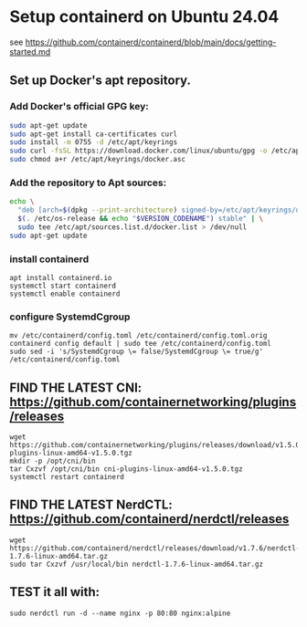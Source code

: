 # Setup containerd on Ubuntu 24.04 

see https://github.com/containerd/containerd/blob/main/docs/getting-started.md

## Set up Docker's apt repository.

### Add Docker's official GPG key:

```bash
sudo apt-get update
sudo apt-get install ca-certificates curl
sudo install -m 0755 -d /etc/apt/keyrings
sudo curl -fsSL https://download.docker.com/linux/ubuntu/gpg -o /etc/apt/keyrings/docker.asc
sudo chmod a+r /etc/apt/keyrings/docker.asc
```

### Add the repository to Apt sources:

```bash
echo \
  "deb [arch=$(dpkg --print-architecture) signed-by=/etc/apt/keyrings/docker.asc] https://download.docker.com/linux/ubuntu \
  $(. /etc/os-release && echo "$VERSION_CODENAME") stable" | \
  sudo tee /etc/apt/sources.list.d/docker.list > /dev/null
sudo apt-get update
```

### install containerd

    apt install containerd.io
    systemctl start containerd
    systemctl enable containerd

### configure SystemdCgroup

    mv /etc/containerd/config.toml /etc/containerd/config.toml.orig
    containerd config default | sudo tee /etc/containerd/config.toml
    sudo sed -i 's/SystemdCgroup \= false/SystemdCgroup \= true/g' /etc/containerd/config.toml




## FIND THE LATEST CNI: https://github.com/containernetworking/plugins/releases

    wget https://github.com/containernetworking/plugins/releases/download/v1.5.0/cni-plugins-linux-amd64-v1.5.0.tgz
    mkdir -p /opt/cni/bin
    tar Cxzvf /opt/cni/bin cni-plugins-linux-amd64-v1.5.0.tgz
    systemctl restart containerd


## FIND THE LATEST NerdCTL: https://github.com/containerd/nerdctl/releases

    wget https://github.com/containerd/nerdctl/releases/download/v1.7.6/nerdctl-1.7.6-linux-amd64.tar.gz
    sudo tar Cxzvf /usr/local/bin nerdctl-1.7.6-linux-amd64.tar.gz



## TEST it all with:

    sudo nerdctl run -d --name nginx -p 80:80 nginx:alpine

